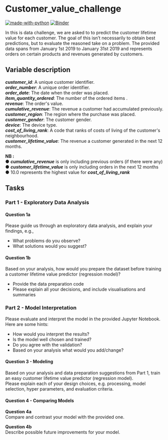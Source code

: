 # Customer_value_challenge

[![made-with-python](https://img.shields.io/badge/Made%20with-Python-1f425f.svg)](https://www.python.org/) [![Binder](https://binder.pangeo.io/badge_logo.svg)](https://mybinder.org/v2/gh/Yahyaoui-Ilyes/Customer_value_challenge/master?filepath=Customer_value.ipynb)


In this is data challenge, we are asked to to predict the customer lifetime value for each customer. The goal of this isn’t necessarily to obtain best predictions,
but to evaluate the reasoned take on a problem. The provided data spans from January 1st 2019 to January 31st 2019 and represents orders on certain products 
and revenues generated by customers.

## Variable description
*__customer_id__*: A unique customer identifier. <br>
*__order_number__*: A unique order identifier. <br>
*__order_date__*: The date when the order was placed. <br>
*__item_quantity_ordered__*: The number of the ordered items . <br>
*__revenue__*: The order's value. <br>
*__cumulative_revenue__*: The revenue a customer had accumulated previously. <br>
*__customer_region__*: The region where the purchase was placed. <br>
*__customer_gender__*: The customer gender. <br>
*__device__*: The device type. <br>
*__cost_of_living_rank__*: A code that ranks of costs of living of the customer's neighbourhood. <br>
*__customer_lifetime_value__*: The revenue a customer generated in the next 12 months. <br>

**NB  :**  <br>
● *__cumulative_revenue__* is only including previous orders (if there were any) <br>
● *__customer_lifetime_value__* is only including orders in the next 12 months <br>
● 10.0 represents the highest value for *__cost_of_living_rank__* <br>

## Tasks
### Part 1 - Exploratory Data Analysis
#### Question 1a
Please guide us through an exploratory data analysis, and explain your findings, e.g.,
- What problems do you observe? <br>
- What solutions would you suggest? <br>

#### Question 1b
Based on your analysis, how would you prepare the dataset before training a customer
lifetime value predictor (regression model)? <br>
- Provide the data preparation code <br>
- Please explain all your decisions, and include visualisations and summaries <br>

### Part 2 - Model Interpretation
Please evaluate and interpret the model in the provided Jupyter Notebook. Here are some
hints:
- How would you interpret the results? <br>
- Is the model well chosen and trained? <br>
- Do you agree with the validation? <br>
- Based on your analysis what would you add/change? <br>

####  Question 3 - Modeling 
Based on your analysis and data preparation suggestions from Part 1, train an easy
customer lifetime value predictor (regression model). <br>
Please explain each of your design choices, e.g. processing, model selection, hyper
parameters, and evaluation criteria.

#### Question 4 - Comparing Models
**Question 4a**  <br>
Compare and contrast your model with the provided one. <br>

**Question 4b**  <br>
Describe possible future improvements for your model.
